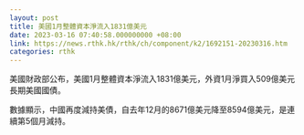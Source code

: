 ```yaml
---
layout: post
title: 美國1月整體資本淨流入1831億美元
date: 2023-03-16 07:40:58.000000000 +08:00
link: https://news.rthk.hk/rthk/ch/component/k2/1692151-20230316.htm
categories: rthk
---
```


美國財政部公布，美國1月整體資本淨流入1831億美元，外資1月淨買入509億美元長期美國國債。

數據顯示，中國再度減持美債，自去年12月的8671億美元降至8594億美元，是連續第5個月減持。
